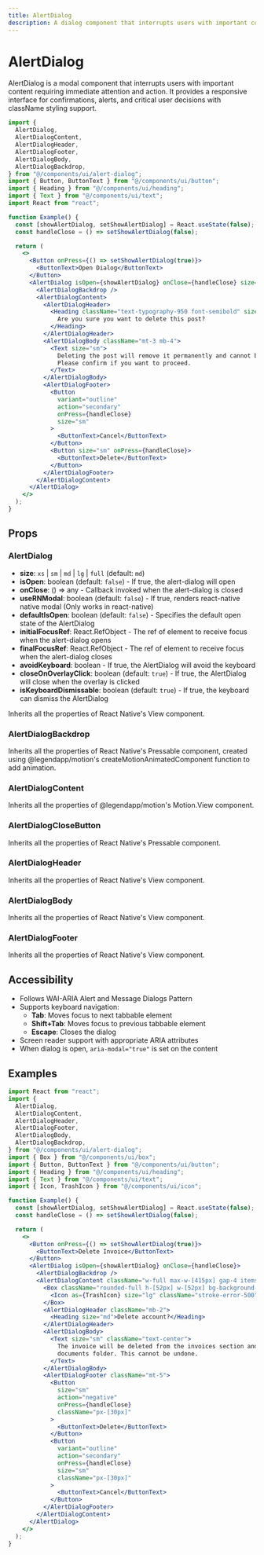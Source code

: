 ```yaml
---
title: AlertDialog
description: A dialog component that interrupts users with important content requiring immediate attention and action
---
```


# AlertDialog

AlertDialog is a modal component that interrupts users with important content requiring immediate attention and action. It provides a responsive interface for confirmations, alerts, and critical user decisions with className styling support.

```jsx
import {
  AlertDialog,
  AlertDialogContent,
  AlertDialogHeader,
  AlertDialogFooter,
  AlertDialogBody,
  AlertDialogBackdrop,
} from "@/components/ui/alert-dialog";
import { Button, ButtonText } from "@/components/ui/button";
import { Heading } from "@/components/ui/heading";
import { Text } from "@/components/ui/text";
import React from "react";

function Example() {
  const [showAlertDialog, setShowAlertDialog] = React.useState(false);
  const handleClose = () => setShowAlertDialog(false);

  return (
    <>
      <Button onPress={() => setShowAlertDialog(true)}>
        <ButtonText>Open Dialog</ButtonText>
      </Button>
      <AlertDialog isOpen={showAlertDialog} onClose={handleClose} size="md">
        <AlertDialogBackdrop />
        <AlertDialogContent>
          <AlertDialogHeader>
            <Heading className="text-typography-950 font-semibold" size="md">
              Are you sure you want to delete this post?
            </Heading>
          </AlertDialogHeader>
          <AlertDialogBody className="mt-3 mb-4">
            <Text size="sm">
              Deleting the post will remove it permanently and cannot be undone.
              Please confirm if you want to proceed.
            </Text>
          </AlertDialogBody>
          <AlertDialogFooter>
            <Button
              variant="outline"
              action="secondary"
              onPress={handleClose}
              size="sm"
            >
              <ButtonText>Cancel</ButtonText>
            </Button>
            <Button size="sm" onPress={handleClose}>
              <ButtonText>Delete</ButtonText>
            </Button>
          </AlertDialogFooter>
        </AlertDialogContent>
      </AlertDialog>
    </>
  );
}
```

## Props

### AlertDialog

- **size**: `xs` | `sm` | `md` | `lg` | `full` (default: `md`)
- **isOpen**: boolean (default: `false`) - If true, the alert-dialog will open
- **onClose**: () => any - Callback invoked when the alert-dialog is closed
- **useRNModal**: boolean (default: `false`) - If true, renders react-native native modal (Only works in react-native)
- **defaultIsOpen**: boolean (default: `false`) - Specifies the default open state of the AlertDialog
- **initialFocusRef**: React.RefObject<any> - The ref of element to receive focus when the alert-dialog opens
- **finalFocusRef**: React.RefObject<any> - The ref of element to receive focus when the alert-dialog closes
- **avoidKeyboard**: boolean - If true, the AlertDialog will avoid the keyboard
- **closeOnOverlayClick**: boolean (default: `true`) - If true, the AlertDialog will close when the overlay is clicked
- **isKeyboardDismissable**: boolean (default: `true`) - If true, the keyboard can dismiss the AlertDialog

Inherits all the properties of React Native's View component.

### AlertDialogBackdrop

Inherits all the properties of React Native's Pressable component, created using @legendapp/motion's createMotionAnimatedComponent function to add animation.

### AlertDialogContent

Inherits all the properties of @legendapp/motion's Motion.View component.

### AlertDialogCloseButton

Inherits all the properties of React Native's Pressable component.

### AlertDialogHeader

Inherits all the properties of React Native's View component.

### AlertDialogBody

Inherits all the properties of React Native's View component.

### AlertDialogFooter

Inherits all the properties of React Native's View component.

## Accessibility

- Follows WAI-ARIA Alert and Message Dialogs Pattern
- Supports keyboard navigation:
  - **Tab**: Moves focus to next tabbable element
  - **Shift+Tab**: Moves focus to previous tabbable element
  - **Escape**: Closes the dialog
- Screen reader support with appropriate ARIA attributes
- When dialog is open, `aria-modal="true"` is set on the content

## Examples

```jsx
import React from "react";
import {
  AlertDialog,
  AlertDialogContent,
  AlertDialogHeader,
  AlertDialogFooter,
  AlertDialogBody,
  AlertDialogBackdrop,
} from "@/components/ui/alert-dialog";
import { Box } from "@/components/ui/box";
import { Button, ButtonText } from "@/components/ui/button";
import { Heading } from "@/components/ui/heading";
import { Text } from "@/components/ui/text";
import { Icon, TrashIcon } from "@/components/ui/icon";

function Example() {
  const [showAlertDialog, setShowAlertDialog] = React.useState(false);
  const handleClose = () => setShowAlertDialog(false);

  return (
    <>
      <Button onPress={() => setShowAlertDialog(true)}>
        <ButtonText>Delete Invoice</ButtonText>
      </Button>
      <AlertDialog isOpen={showAlertDialog} onClose={handleClose}>
        <AlertDialogBackdrop />
        <AlertDialogContent className="w-full max-w-[415px] gap-4 items-center">
          <Box className="rounded-full h-[52px] w-[52px] bg-background-error items-center justify-center">
            <Icon as={TrashIcon} size="lg" className="stroke-error-500" />
          </Box>
          <AlertDialogHeader className="mb-2">
            <Heading size="md">Delete account?</Heading>
          </AlertDialogHeader>
          <AlertDialogBody>
            <Text size="sm" className="text-center">
              The invoice will be deleted from the invoices section and in the
              documents folder. This cannot be undone.
            </Text>
          </AlertDialogBody>
          <AlertDialogFooter className="mt-5">
            <Button
              size="sm"
              action="negative"
              onPress={handleClose}
              className="px-[30px]"
            >
              <ButtonText>Delete</ButtonText>
            </Button>
            <Button
              variant="outline"
              action="secondary"
              onPress={handleClose}
              size="sm"
              className="px-[30px]"
            >
              <ButtonText>Cancel</ButtonText>
            </Button>
          </AlertDialogFooter>
        </AlertDialogContent>
      </AlertDialog>
    </>
  );
}
```
